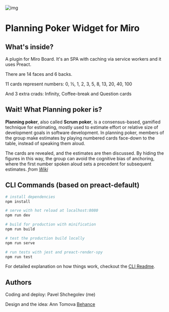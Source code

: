 ![img](https://repository-images.githubusercontent.com/221273648/47699c80-12ac-11ea-8ffb-072183c1cc47)
# Planning Poker Widget for Miro

## What's inside?

A plugin for Miro Board. It's an SPA with caching via service workers and it uses Preact. 

There are 14 faces and 6 backs.

11 cards represent numbers: 0, ½, 1, 2, 3, 5, 8, 13, 20, 40, 100

And 3 extra crads: Infinity, Coffee-break and Question cards

## Wait! What Planning poker is?

**Planning poker**, also called **Scrum poker**, is a consensus-based, gamified technique for estimating, mostly used to estimate effort or relative size of development goals in software development. In planning poker, members of the group make estimates by playing numbered cards face-down to the table, instead of speaking them aloud. 

The cards are revealed, and the estimates are then discussed. By hiding the figures in this way, the group can avoid the cognitive bias of anchoring, where the first number spoken aloud sets a precedent for subsequent estimates. _from [Wiki](https://en.wikipedia.org/wiki/Planning_poker)_


## CLI Commands (based on preact-default)

```bash
# install dependencies
npm install

# serve with hot reload at localhost:8080
npm run dev

# build for production with minification
npm run build

# test the production build locally
npm run serve

# run tests with jest and preact-render-spy
npm run test
```

For detailed explanation on how things work, checkout the [CLI Readme](https://github.com/developit/preact-cli/blob/master/README.md).


## Authors

Coding and deploy: Pavel Shchegolev (me)

Design and the idea: Ann Tomova [Behance](https://www.behance.net/tomova)
